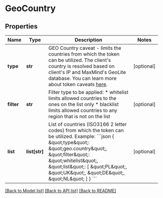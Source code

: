 # GeoCountry

## Properties
Name | Type | Description | Notes
------------ | ------------- | ------------- | -------------
**type** | **str** | GEO Country caveat - limits the countries from which the token can be utilized. The client&#x27;s country is resolved based on client&#x27;s IP and MaxMind&#x27;s GeoLite database.  You can learn more about token caveats [here](https://onedata.org/#/home/documentation/doc/using_onedata/tokens[token-caveats].html).  | [optional] 
**filter** | **str** | Filter type to be applied: * whitelist limits allowed countries to the ones on the list only * blacklist limits allowed countries to any region that is not on the list  | [optional] 
**list** | **list[str]** | List of countries (ISO3166 2 letter codes) from which the token can be utilized.  Example: &#x60;&#x60;&#x60;json   {     \&quot;type\&quot;: \&quot;geo.country\&quot;,     \&quot;filter\&quot;: \&quot;whitelist\&quot;,     \&quot;list\&quot;: [       \&quot;PL\&quot;, \&quot;UK\&quot;, \&quot;DE\&quot;, \&quot;NL\&quot;     ]   } &#x60;&#x60;&#x60;  | [optional] 

[[Back to Model list]](../README.md#documentation-for-models) [[Back to API list]](../README.md#documentation-for-api-endpoints) [[Back to README]](../README.md)

